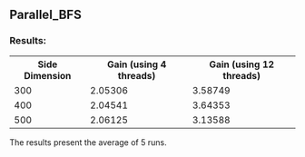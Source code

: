 ## Parallel_BFS

### Results:
<table>
  <tr>
    <th>Side Dimension</th>   <th>Gain (using 4 threads)</th>   <th>Gain (using 12 threads)</th>
  </tr>
  <tr>
    <td>300</td>    <td>2.05306</td>   <td>3.58749</td>
  </tr>

  <tr>
    <td>400</td>    <td>2.04541</td>   <td>3.64353</td>
  </tr>

  <tr>
    <td>500</td>    <td>2.06125</td>   <td>3.13588</td>
  </tr>

</table>
		
The results present the average of 5 runs.		
		
 

